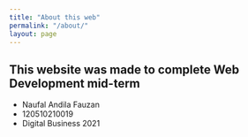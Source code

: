 ```yaml
---
title: "About this web"
permalink: "/about/"
layout: page
---
```


## This website was made to complete Web Development mid-term
* Naufal Andila Fauzan
* 120510210019 
* Digital Business 2021
